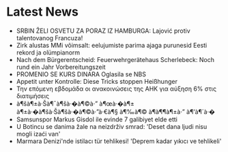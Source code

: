# Latest News
-  SRBIN ŽELI OSVETU ZA PORAZ IZ HAMBURGA: Lajović protiv talentovanog Francuza!
-  Zirk alustas MMi võimsalt: eelujumiste parima ajaga purunesid Eesti rekord ja olümpianorm
-  Nach dem Bürgerentscheid: Feuerwehrgerätehaus Scherlebeck: Noch rund ein Jahr Vorbereitungszeit
-  PROMENIO SE KURS DINARA Oglasila se NBS
-  Appetit unter Kontrolle: Diese Tricks stoppen Heißhunger
-  Την επόμενη εβδομάδα οι ανακοινώσεις της ΑΗΚ για αύξηση 6% στις διατιμήσεις
-  à¶šà¶±à·Šà¶¯à¶šà·�à¶©à·” à¶œà·�à¶± à¶±à·�à¶šà·Šà¶šà·�à¶©à·”à·€à¶§ à¶‰à¶© à¶­à¶¶à¶±à·” à¶‘à¶´à·�
-  Samsunspor Markus Gisdol ile evinde 7 galibiyet elde etti
-  U Botincu se danima žale na neizdrživ smrad: 'Deset dana ljudi nisu mogli izaći van'
-  Marmara Denizi'nde istilacı tür tehlikesi! 'Deprem kadar yıkıcı ve tehlikeli'
